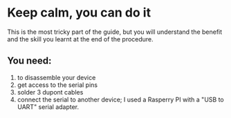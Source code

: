 # Keep calm, you can do it

This is the most tricky part of the guide, but you will understand the benefit and the skill you learnt at the end of the procedure.

## You need:
1. to disassemble your device
2. get access to the serial pins
3. solder 3 dupont cables
4. connect the serial to another device; I used a Rasperry PI with a "USB to UART" serial adapter.


